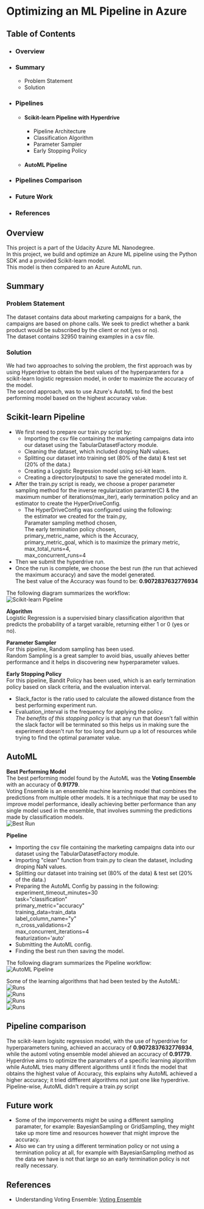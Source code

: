 # Optimizing an ML Pipeline in Azure
## Table of Contents
* ### Overview
* ### Summary
  * Problem Statement
  * Solution
* ### Pipelines
  * #### Scikit-learn Pipeline with Hyperdrive
     * Pipeline Architecture
     * Classification Algorithm
     * Parameter Sampler
     * Early Stopping Policy
  * #### AutoML Pipeline
* ### Pipelines Comparison
* ### Future Work
* ### References

## Overview
This project is a part of the Udacity Azure ML Nanodegree.  
In this project, we build and optimize an Azure ML pipeline using the Python SDK and a provided Scikit-learn model.  
This model is then compared to an Azure AutoML run.  

## Summary
### **Problem Statement** 
The dataset contains data about marketing campaigns for a bank, the campaigns are based on phone calls. We seek to predict whether a bank product would be subscribed by the client or not (yes or no).  
The dataset contains 32950 training examples in a csv file.  
### **Solution**
We had two approaches to solving the problem, the first approach was by using Hyperdrive to obtain the best values of the hyperparamters for a scikit-learn logistic regression model, in order to maximize the accuracy of the model.  
The second approach, was to use Azure's AutoML to find the best performing model based on the highest accuracy value.  

## Scikit-learn Pipeline
* We first need to prepare our train.py script by:  
  * Importing the csv file containing the marketing campaigns data into our dataset using the TabularDatasetFactory module.  
  * Cleaning the dataset, which included droping NaN values.  
  * Splitting our dataset into training set (80% of the data) & test set (20% of the data.)   
  * Creating a Logistic Regression model using sci-kit learn.  
  * Creating a directory(outputs) to save the generated model into it.  
* After the train.py script is ready, we choose a proper parameter sampling method for the inverse regularization paramter(C) & the maximum number of iterations(max_iter), early termination policy and an estimator to create the HyperDriveConfig.  
  * The HyperDriveConfig was configured using the following:  
                             the estimator we created for the train.py,  
                             Paramater sampling method chosen,  
                             The early termination policy chosen,  
                             primary_metric_name, which is the Accuracy,  
                             primary_metric_goal, which is to maximize the primary metric,  
                             max_total_runs=4,  
                             max_concurrent_runs=4  
* Then we submit the hyperdrive run.  
* Once the run is complete, we choose the best run (the run that achieved the maximum accuracy) and save the model generated.  
 The best value of the Accuracy was found to be: **0.9072837632776934**  
 
The following diagram summarizes the workflow:  
![Scikit-learn Pipeline](https://github.com/dinaabdulrasoul/optimizing-an-ml-pipeline/blob/master/hyperdrive_pipeline.PNG)  

**Algorithm**   
Logistic Regression is a supervisied binary classification algorithm that predicts the probability of a target varaible, returning either 1 or 0 (yes or no).  

**Parameter Sampler**  
For this pipeline, Random sampling has been used.  
Random Sampling is a great sampler to avoid bias, usually ahieves better performance and it helps in discovering new hyperparameter values.

**Early Stopping Policy**  
For this pipeline, Bandit Policy has been used, which is an early termination policy based on slack criteria, and the evaluation interval.    
* Slack_factor is the ratio used to calculate the allowed distance from the best performing experiment run.  
* Evaluation_interval is the frequency for applying the policy.    
*The benefits of this stopping policy* is that any run that doesn't fall within the slack factor will be terminated so this helps us in making sure the experiment doesn't run for too long and burn up a lot of resources while trying to find the optimal paramater value. 

## AutoML  
**Best Performing Model**  
The best performing model found by the AutoML was the **Voting Ensemble** with an accuracy of **0.91779**.  
Voting Ensemble is an ensemble machine learning model that combines the predictions from multiple other models. It is a technique that may be used to improve model performance, ideally achieving better performance than any single model used in the ensemble, that involves summing the predictions made by classification models.  
![Best Run](https://github.com/dinaabdulrasoul/optimizing-an-ml-pipeline/blob/master/Screenshots/doc4%20-%20azureml%20studio.PNG)  

**Pipeline** 
 * Importing the csv file containing the marketing campaigns data into our dataset using the TabularDatasetFactory module.  
 * Importing "clean" function from train.py to clean the dataset, including droping NaN values.  
 * Splitting our dataset into training set (80% of the data) & test set (20% of the data.)
 * Preparing the AutoML Config by passing in the following:  
    experiment_timeout_minutes=30  
    task="classification"  
    primary_metric="accuracy"  
    training_data=train_data  
    label_column_name="y"  
    n_cross_validations=2  
    max_concurrent_iterations=4  
    featurization='auto'  
  * Submitting the AutoML config.   
  * Finding the best run then saving the model.  

The following diagram summarizes the Pipeline workflow:  
![AutoML Pipeline](https://github.com/dinaabdulrasoul/optimizing-an-ml-pipeline/blob/master/Automl_pipeline.PNG)  

Some of the learning algorithms that had been tested by the AutoML:
![Runs](https://github.com/dinaabdulrasoul/optimizing-an-ml-pipeline/blob/master/Screenshots/doc1.PNG)  
![Runs](https://github.com/dinaabdulrasoul/optimizing-an-ml-pipeline/blob/master/Screenshots/doc2.PNG)  
![Runs](https://github.com/dinaabdulrasoul/optimizing-an-ml-pipeline/blob/master/Screenshots/doc3.PNG)  
![Runs](https://github.com/dinaabdulrasoul/optimizing-an-ml-pipeline/blob/master/Screenshots/doc4.PNG)  


## Pipeline comparison  
The scikit-learn logisitc regression model, with the use of hyperdrive for hyperparameters tuning, achieved an accuracy of **0.9072837632776934**, while the automl voting ensemble model ahieved an accuracy of **0.91779**.  
Hyperdrive aims to optimize the paramaters of a specific learning algorithm while AutoML tries many different algorithms until it finds the model that obtains the highest value of Accuracy, this explains why AutoML achieved a higher accuracy; it tried diffferent algorithms not just one like hyperdrive. 
Pipeline-wise, AutoML didn't require a train.py script 


## Future work  
* Some of the imporvements might be using a different sampling paramater, for example: BayesianSampling or GridSampling, they might take up more time and resources however that might improve the accuracy.  
* Also we can try using a different termination policy or not using a termination policy at all, for example with BayesianSampling method as the data we have is not that large so an early termination policy is not really necessary.   

## References
* Understanding Voting Ensemble: [Voting Ensemble](https://machinelearningmastery.com/voting-ensembles-with-python/#:~:text=Voting%20is%20an%20ensemble%20machine,of%20multiple%20other%20regression%20models.&text=A%20voting%20ensemble%20involves%20summing,predictions%20made%20by%20regression%20models.)
